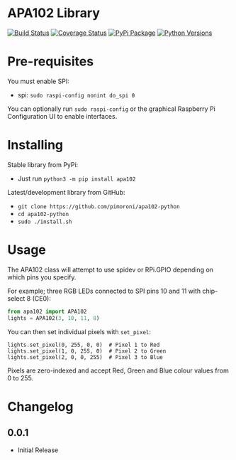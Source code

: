 # APA102 Library

[![Build Status](https://travis-ci.com/pimoroni/apa102-python.svg?branch=master)](https://travis-ci.com/pimoroni/apa102-python)
[![Coverage Status](https://coveralls.io/repos/github/pimoroni/apa102-python/badge.svg?branch=master)](https://coveralls.io/github/pimoroni/apa102-python?branch=master)
[![PyPi Package](https://img.shields.io/pypi/v/apa102.svg)](https://pypi.python.org/pypi/apa102)
[![Python Versions](https://img.shields.io/pypi/pyversions/apa102.svg)](https://pypi.python.org/pypi/apa102)

# Pre-requisites

You must enable SPI:

* spi: `sudo raspi-config nonint do_spi 0`

You can optionally run `sudo raspi-config` or the graphical Raspberry Pi Configuration UI to enable interfaces.

# Installing

Stable library from PyPi:

* Just run `python3 -m pip install apa102`

Latest/development library from GitHub:

* `git clone https://github.com/pimoroni/apa102-python`
* `cd apa102-python`
* `sudo ./install.sh`

# Usage

The APA102 class will attempt to use spidev or RPi.GPIO depending on which pins you specify.

For example; three RGB LEDs connected to SPI pins 10 and 11 with chip-select 8 (CE0):

```python
from apa102 import APA102
lights = APA102(3, 10, 11, 8)
```

You can then set individual pixels with `set_pixel`:

```
lights.set_pixel(0, 255, 0, 0)  # Pixel 1 to Red
lights.set_pixel(1, 0, 255, 0)  # Pixel 2 to Green
lights.set_pixel(2, 0, 0, 255)  # Pixel 3 to Blue
```

Pixels are zero-indexed and accept Red, Green and Blue colour values from 0 to 255.

# Changelog
0.0.1
-----

* Initial Release
